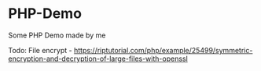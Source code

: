 # PHP-Demo
Some PHP Demo made by me


Todo: File encrypt - https://riptutorial.com/php/example/25499/symmetric-encryption-and-decryption-of-large-files-with-openssl
